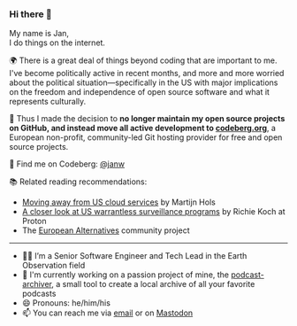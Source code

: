### Hi there 👋

My name is Jan, \
I do things on the internet.

🌍 There is a great deal of things beyond coding that are important to me. I've become politically active in recent months, and more and more worried about the political situation—specifically in the US with major implications on the freedom and independence of open source software and what it represents culturally.

🛑 Thus I made the decision to **no longer maintain my open source projects on GitHub, and instead move all active development to [codeberg.org](https://codeberg.org)**, a European non-profit, community-led Git hosting provider for free and open source projects.

🗻 Find me on Codeberg: [@janw](https://codeberg.org/janw)

📚 Related reading recommendations:
    
- [Moving away from US cloud services](https://martijnhols.nl/blog/moving-away-from-us-cloud-services) by Martijn Hols
- [A closer look at US warrantless surveillance programs](https://proton.me/blog/us-warrantless-surveillance) by Richie Koch at Proton
- The [European Alternatives](https://european-alternatives.eu/) community project

----
    
- 🧑‍💻 I’m a Senior Software Engineer and Tech Lead in the Earth Observation field
- 🔭 I'm currently working on a passion project of mine, the [podcast-archiver](https://codeberg.org/janw/podcast-archiver), a small tool to create a local archive of all your favorite podcasts
- 😄 Pronouns: he/him/his
- 📫 You can reach me via [email](mailto:github.readme.c7tix@mailboxes.janw.xyz) or on [Mastodon](https://23.social/@janw)
